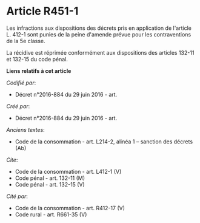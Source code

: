 # Article R451-1

Les infractions aux dispositions des décrets pris en application de l'article L. 412-1 sont punies de la peine d'amende
prévue pour les contraventions de la 5e classe. 

La récidive est réprimée conformément aux dispositions des articles 132-11 et 132-15 du code pénal.

**Liens relatifs à cet article**

_Codifié par_:

  - Décret n°2016-884 du 29 juin 2016 - art.

_Créé par_:

  - Décret n°2016-884 du 29 juin 2016 - art.

_Anciens textes_:

  - Code de la consommation - art. L214-2, alinéa 1 – sanction des décrets (Ab)

_Cite_:

  - Code de la consommation - art. L412-1 (V)
  - Code pénal - art. 132-11 (M)
  - Code pénal - art. 132-15 (V)

_Cité par_:

  - Code de la consommation - art. R412-17 (V)
  - Code rural - art. R661-35 (V)
